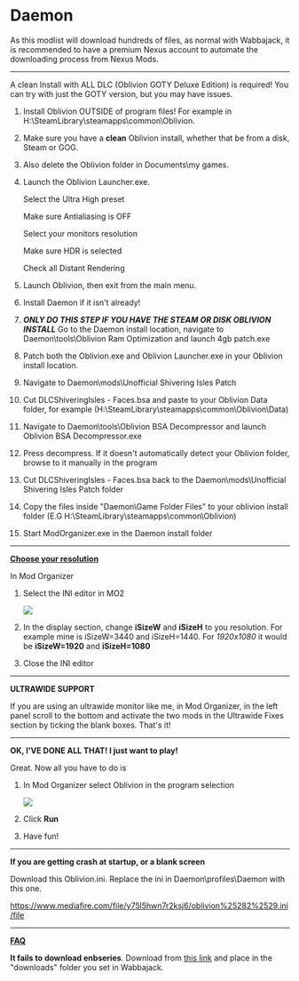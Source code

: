 # Daemon

As this modlist will download hundreds of files, as normal with Wabbajack, it is recommended to have a premium Nexus account to automate the downloading process from Nexus Mods.



_____________________________________________________________________________________________________________________________________________________________________________________________________________________________________________________________________________________________________________________________________________________________



A clean Install with ALL DLC (Oblivion GOTY Deluxe Edition) is required! You can try with just the GOTY version, but you may have issues.

 1. Install Oblivion OUTSIDE of program files! For example in H:\SteamLibrary\steamapps\common\Oblivion.

 2. Make sure you have a **clean** Oblivion install, whether that be from a disk, Steam or GOG.

 3. Also delete the Oblivion folder in Documents\my games.

 4. Launch the Oblivion Launcher.exe. 

    Select the Ultra High preset

    Make sure Antialiasing is OFF

    Select your monitors resolution

    Make sure HDR is selected

    Check all Distant Rendering

5. Launch Oblivion, then exit from the main menu.

6. Install Daemon if it isn't already!

7. ***ONLY DO THIS STEP IF YOU HAVE THE STEAM OR DISK OBLIVION INSTALL*** Go to the Daemon install location, navigate to Daemon\tools\Oblivion Ram Optimization and launch 4gb patch.exe

8. Patch both the Oblivion.exe and Oblivion Launcher.exe in your Oblivion install location.

9. Navigate to Daemon\mods\Unofficial Shivering Isles Patch

10. Cut DLCShiveringIsles - Faces.bsa and paste to your Oblivion Data folder, for example (H:\SteamLibrary\steamapps\common\Oblivion\Data)

11. Navigate to Daemon\tools\Oblivion BSA Decompressor and launch Oblivion BSA Decompressor.exe

12. Press decompress. If it doesn't automatically detect your Oblivion folder, browse to it manually in the program

13. Cut DLCShiveringIsles - Faces.bsa back to the Daemon\mods\Unofficial Shivering Isles Patch folder

14. Copy the files inside "Daemon\Game Folder Files" to your oblivion install folder (E.G H:\SteamLibrary\steamapps\common\Oblivion)

15. Start ModOrganizer.exe in the Daemon install folder



_____________________________________________________________________________________________________________________________________________________________________________________________________________________________________________________________________________________________________________________________________________________________



**<u>Choose your resolution</u>**

In Mod Organizer

1. Select the INI editor in MO2

   ![](https://i.imgur.com/DVWcrVH.png)

2. In the display section, change **iSizeW** and **iSizeH** to you resolution. For example mine is iSizeW=3440 and iSizeH=1440. For *1920x1080* it would be **iSizeW=1920** and **iSizeH=1080**

3. Close the INI editor



_____________________________________________________________________________________________________________________________________________________________________________________________________________________________________________________________________________________________________________________________________________________________



**ULTRAWIDE SUPPORT**

If you are using an ultrawide monitor like me, in Mod Organizer, in the left panel scroll to the bottom and activate the two mods in the Ultrawide Fixes section by ticking the blank boxes. That's it!



_____________________________________________________________________________________________________________________________________________________________________________________________________________________________________________________________________________________________________________________________________________________________



**OK, I'VE DONE ALL THAT! I just want to play!**

Great. Now all you have to do is

1. In Mod Organizer select Oblivion in the program selection

   ![](https://i.imgur.com/SYG2QwU.png)

2. Click **Run**

3. Have fun!



_____________________________________________________________________________________________________________________________________________________________________________________________________________________________________________________________________________________________________________________________________________________________



**If you are getting crash at startup, or a blank screen**

Download this Oblivion.ini. Replace the ini in Daemon\profiles\Daemon with this one.

https://www.mediafire.com/file/y75l5hwn7r2ksj6/oblivion%25282%2529.ini/file



_____________________________________________________________________________________________________________________________________________________________________________________________________________________________________________________________________________________________________________________________________________________________

**<u>FAQ</u>**

**It fails to download enbseries**. Download from [this link](http://enbdev.com/mod_tesoblivion_v0181.htm) and place in the "downloads" folder you set in Wabbajack.

